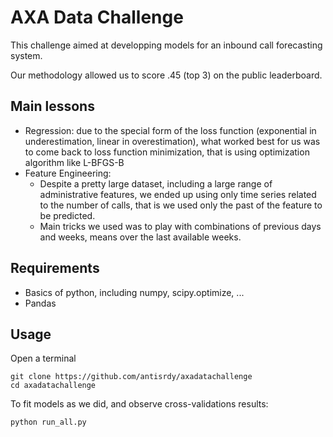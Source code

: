 # AXA Data Challenge
This challenge aimed at developping models for an inbound call forecasting system.

Our methodology allowed us to score .45 (top 3) on the public leaderboard.

## Main lessons
- Regression: due to the special form of the loss function (exponential in underestimation, linear in overestimation), what worked best for us was to come back to loss function minimization, that is using optimization algorithm like L-BFGS-B
- Feature Engineering:
    - Despite a pretty large dataset, including a large range of administrative features, we ended up using only time series related to the number of calls, that is we used only the past of the feature to be predicted.
    - Main tricks we used was to play with combinations of previous days and weeks, means over the last available weeks.

## Requirements
- Basics of python, including numpy, scipy.optimize, ...
- Pandas

## Usage
Open a terminal
~~~
git clone https://github.com/antisrdy/axadatachallenge
cd axadatachallenge
~~~
To fit models as we did, and observe cross-validations results:
~~~
python run_all.py
~~~
